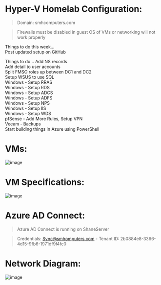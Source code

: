 # Hyper-V Homelab Configuration:

>Domain: smhcomputers.com

>Firewalls must be disabled in guest OS of VMs or networking will not work properly

Things to do this week…<br>
Post updated setup on GitHub<br>

Things to do…
Add NS records<br>
Add detail to user accounts<br>
Split FMSO roles up between DC1 and DC2<br>
Setup WSUS to use SQL<br>
Windows - Setup RRAS<br>
Windows - Setup RDS<br>
Windows - Setup ADCS<br>
Windows - Setup ADFS<br>
Windows - Setup NPS<br>
Windows - Setup IIS<br>
Windows - Setup WDS<br>
pfSense - Add More Rules, Setup VPN<br>
Veeam - Backups<br>
Start building things in Azure using PowerShell<br>

# VMs:
![image](https://github.com/shanebagel/Homelab-Configuration/assets/99091402/96c4b1bf-e276-400a-a985-b35732ac00ab)


# VM Specifications:
![image](https://github.com/shanebagel/Homelab-Configuration/assets/99091402/35980032-8b28-4fd9-bad3-ea9d6781d1a7)


# Azure AD Connect:

>Azure AD Connect is running on ShaneServer

>Credentials: Sync@smhomputers.com - Tenant ID: 2b0884e8-3366-4d15-9fb6-1971df9f4fc0

# Network Diagram:
![image](https://github.com/shanebagel/Homelab-Configuration/assets/99091402/f1198526-8ad0-460c-86d9-43e4f059f63a)
